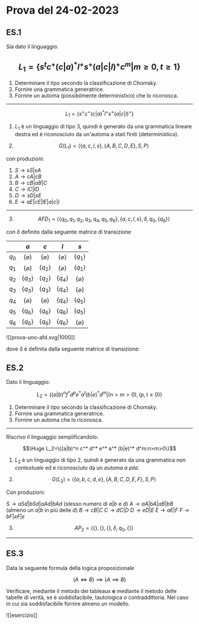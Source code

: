 # Prova del 24-02-2023

## ES.1

Sia dato il linguaggio:

$$L_1=\{s^tc^+(c|a)^*l^+s^+(a\vert c\vert l)^+ c^m\vert m \geq 0, t \geq 1\}$$
---

1. Determinare il tipo secondo la classificazione di Chomsky.
2. Fornire una grammatica generatrice.
3. Fornire un automa (possibilmente deterministico) che lo riconosca.

---

$$L_1=\{s^+c^+(c|a)^*l^+s^+(a\vert c\vert l)^+\}$$

1. $L_1$ è un linguaggio di tipo 3, quindi è generato da una grammatica lineare destra ed è riconosciuto da un'automa a stati finiti (deterministico).

2. $$G(L_1)=\langle\{a,c,l,s\},\{A,B,C,D,E\},S,P\rangle$$

con produzioni:
1. $S\to sS|sA$
2. $A\to cA|cB$
3. $B\to cB|aB|C$
4. $C\to lC|lD$
5. $D\to sD|sE$
6. $E\to aE|cE|lE|a|c|l$

---

3. $$AFD_1=\langle \{q_0,q_1,q_2,q_3,q_4,q_5,q_6\},\{a,c,l,s\},\delta,q_0,\{q_6\}\rangle$$

con $\delta$ definito dalla seguente matrice di transizione

|       |        $a$        |        $c$        |        $l$        |        $s$        |
|:-----:|:-----------------:|:-----------------:|:-----------------:|:-----------------:|
| $q_0$ | $\{\varnothing\}$ | $\{\varnothing\}$ | $\{\varnothing\}$ |     $\{q_1\}$     |
| $q_1$ | $\{\varnothing\}$ |     $\{q_2\}$     | $\{\varnothing\}$ |     $\{q_1\}$     |
| $q_2$ |     $\{q_3\}$     |     $\{q_2\}$     |     $\{q_4\}$     | $\{\varnothing\}$ |
| $q_3$ |     $\{q_3\}$     |     $\{q_3\}$     |     $\{q_4\}$     | $\{\varnothing\}$ |
| $q_4$ | $\{\varnothing\}$ | $\{\varnothing\}$ |     $\{q_4\}$     |     $\{q_5\}$     |
| $q_5$ |     $\{q_6\}$     |     $\{q_6\}$     |     $\{q_6\}$     |     $\{q_5\}$     | 
| $q_6$ |     $\{q_6\}$     |     $\{q_6\}$     |     $\{q_6\}$     | $\{\varnothing\}$ |

![[prova-uno-afd.svg|1000]]

dove $\delta$ è definita dalla seguente matrice di transizione:


## ES.2

Dato il linguaggio:

$$L_2=\{(a\vert b)^n f^* d^p e^* a^t (b\vert e)^* d^m\vert (n>m>0), (p,t\geq 0)\}$$

1. Determinare il tipo secondo la classificazione di Chomsky.
2. Fornire una grammatica generatrice.
3. Fornire un automa che lo riconosca.

---

Riscrivo il linguaggio semplificandolo:

$$\Huge L_2=\{(a|b)^n c^* d^* e^* a^* (b|e)^* d^m:n>m>0\}$$

1. $L_2$ è un linguaggio di tipo 2, quindi è generato da una grammatica _non contestuale_ ed è riconosciuto da un _automa a pila_.

2. $$G(L_2)=\langle\{a,b,c,d,e\},\{A,B,C,D,E,F\},S,P\rangle$$

Con produzioni:

$S\to aSd|bSd|aAd|bAd$ (stesso numero di $a|b$ e $d$)
$A\to aA|bA|aB|bB$ (almeno un $a|b$ in più delle $d$)
$B\to cB|C$
$C \to dC|D$
$D\to eD|E$
$E\to aE|F$
$F\to bF|eF|\varepsilon$

3. $$AP_2=\langle \{\},\{\},\{\},\delta,q_0,\{\} \rangle$$



---

## ES.3

Data la seguente formula della logica proposizionale

$$(A \iff B) \implies (A \implies B)$$

Verificare, mediante il metodo dei tableaux **e** mediante il metodo delle tabelle di verità, se è soddisfacibile, tautologica o contraddittoria. Nel caso in cui sia soddisfacibile fornire almeno un modello.

![[esercizio]]
